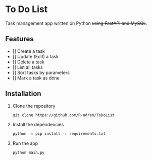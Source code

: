 # To Do List
Task management app written on Python ~~using FastAPI and MySQL~~.

## Features

- [] Create a task
- [] Update (Edit) a task
- [] Delete a task
- [] List all tasks
- [] Sort tasks by parameters
- [] Mark a task as done

## Installation

1. Clone the repository
    ```bash
    git clone https://github.com/R-udren/ToDoList
    ```
2. Install the dependencies
    ```bash
    python -m pip install -r requirements.txt
    ```
3. Run the app
    ```bash
    python main.py
    ```